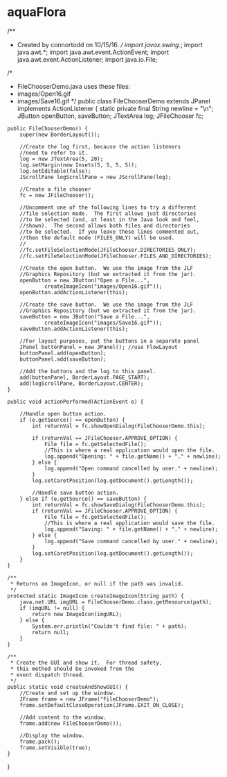 # aquaFlora
/**
 * Created by connortodd on 10/15/16.
 */
import javax.swing.*;
import java.awt.*;
import java.awt.event.ActionEvent;
import java.awt.event.ActionListener;
import java.io.File;

/*
 * FileChooserDemo.java uses these files:
 *   images/Open16.gif
 *   images/Save16.gif
 */
public class FileChooserDemo extends JPanel
        implements ActionListener {
    static private final String newline = "\n";
    JButton openButton, saveButton;
    JTextArea log;
    JFileChooser fc;

    public FileChooserDemo() {
        super(new BorderLayout());

        //Create the log first, because the action listeners
        //need to refer to it.
        log = new JTextArea(5, 20);
        log.setMargin(new Insets(5, 5, 5, 5));
        log.setEditable(false);
        JScrollPane logScrollPane = new JScrollPane(log);

        //Create a file chooser
        fc = new JFileChooser();

        //Uncomment one of the following lines to try a different
        //file selection mode.  The first allows just directories
        //to be selected (and, at least in the Java look and feel,
        //shown).  The second allows both files and directories
        //to be selected.  If you leave these lines commented out,
        //then the default mode (FILES_ONLY) will be used.
        //
        //fc.setFileSelectionMode(JFileChooser.DIRECTORIES_ONLY);
        //fc.setFileSelectionMode(JFileChooser.FILES_AND_DIRECTORIES);

        //Create the open button.  We use the image from the JLF
        //Graphics Repository (but we extracted it from the jar).
        openButton = new JButton("Open a File...",
                createImageIcon("images/Open16.gif"));
        openButton.addActionListener(this);

        //Create the save button.  We use the image from the JLF
        //Graphics Repository (but we extracted it from the jar).
        saveButton = new JButton("Save a File...",
                createImageIcon("images/Save16.gif"));
        saveButton.addActionListener(this);

        //For layout purposes, put the buttons in a separate panel
        JPanel buttonPanel = new JPanel(); //use FlowLayout
        buttonPanel.add(openButton);
        buttonPanel.add(saveButton);

        //Add the buttons and the log to this panel.
        add(buttonPanel, BorderLayout.PAGE_START);
        add(logScrollPane, BorderLayout.CENTER);
    }

    public void actionPerformed(ActionEvent e) {

        //Handle open button action.
        if (e.getSource() == openButton) {
            int returnVal = fc.showOpenDialog(FileChooserDemo.this);

            if (returnVal == JFileChooser.APPROVE_OPTION) {
                File file = fc.getSelectedFile();
                //This is where a real application would open the file.
                log.append("Opening: " + file.getName() + "." + newline);
            } else {
                log.append("Open command cancelled by user." + newline);
            }
            log.setCaretPosition(log.getDocument().getLength());

            //Handle save button action.
        } else if (e.getSource() == saveButton) {
            int returnVal = fc.showSaveDialog(FileChooserDemo.this);
            if (returnVal == JFileChooser.APPROVE_OPTION) {
                File file = fc.getSelectedFile();
                //This is where a real application would save the file.
                log.append("Saving: " + file.getName() + "." + newline);
            } else {
                log.append("Save command cancelled by user." + newline);
            }
            log.setCaretPosition(log.getDocument().getLength());
        }
    }

    /**
     * Returns an ImageIcon, or null if the path was invalid.
     */
    protected static ImageIcon createImageIcon(String path) {
        java.net.URL imgURL = FileChooserDemo.class.getResource(path);
        if (imgURL != null) {
            return new ImageIcon(imgURL);
        } else {
            System.err.println("Couldn't find file: " + path);
            return null;
        }
    }

    /**
     * Create the GUI and show it.  For thread safety,
     * this method should be invoked from the
     * event dispatch thread.
     */
    public static void createAndShowGUI() {
        //Create and set up the window.
        JFrame frame = new JFrame("FileChooserDemo");
        frame.setDefaultCloseOperation(JFrame.EXIT_ON_CLOSE);

        //Add content to the window.
        frame.add(new FileChooserDemo());

        //Display the window.
        frame.pack();
        frame.setVisible(true);
    }
}


